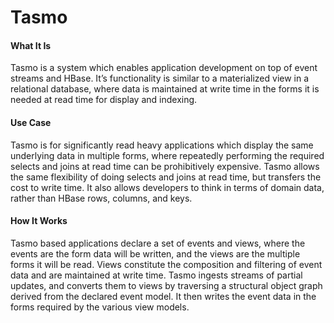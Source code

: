 Tasmo
=========

#### What It Is
Tasmo is a system which enables application development on top of event streams and HBase. It’s functionality is similar to a materialized view in a relational database, where data is maintained at write time in the forms it is needed at read time for display and indexing.

#### Use Case
Tasmo is for significantly read heavy applications which display the same underlying data in multiple forms, where repeatedly performing the required selects and joins at read time can be prohibitively expensive. Tasmo allows the same flexibility of doing selects and joins at read time, but transfers the cost to write time. It also allows developers to think in terms of domain data, rather than HBase rows, columns, and keys.

#### How It Works
Tasmo based applications declare a set of events and views, where the events are the form data will be written, and the views are the multiple forms it will be read. Views constitute the composition and filtering of event data and are maintained at write time. Tasmo ingests streams of partial updates, and converts them to views by traversing a structural object graph derived from the declared event model. It then writes the event data in the forms required by the various view models.

